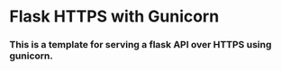 # Flask HTTPS with Gunicorn
### This is a template for serving a flask API over HTTPS using gunicorn.